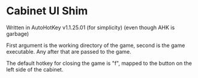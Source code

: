 # Cabinet UI Shim
Written in AutoHotKey v1.1.25.01 (for simplicity) (even though AHK is garbage)

First argument is the working directory of the game, second is the game executable. Any after that are passed to the game.

The default hotkey for closing the game is "f", mapped to the button on the left side of the cabinet.